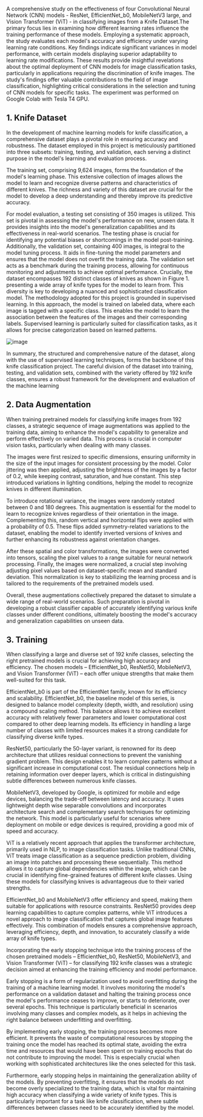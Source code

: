  A comprehensive study on the effectiveness of four Convolutional Neural Network (CNN) models - ResNet, EfficientNet_b0, MobileNetV3 large, and 
Vision Transformer (ViT) - in classifying images from a Knife Dataset.The primary focus lies in examining how different learning rates influence the training performance 
of these models. Employing a systematic approach, the study evaluates each model's accuracy and efficiency under varying learning rate conditions. Key findings 
indicate significant variances in model performance, with certain models displaying superior adaptability to learning rate modifications. These results provide insightful 
revelations about the optimal deployment of CNN models for image classification tasks, particularly in applications requiring the discrimination of knife images. The study's 
findings offer valuable contributions to the field of image classification, highlighting critical considerations in the selection and tuning of CNN models for specific tasks. The experiment was performed on Google Colab with Tesla T4 GPU. 

## 1. Knife Dataset

In the development of machine learning models for knife classification, a comprehensive dataset plays a pivotal role in ensuring accuracy and robustness. The dataset employed in this project is meticulously partitioned into three subsets: training, testing, and validation, each serving a distinct purpose in the model's learning and evaluation process.

The training set, comprising 9,624 images, forms the foundation of the model's learning phase. This extensive collection of images allows the model to learn and recognize diverse patterns and characteristics of different knives. The richness and variety of this dataset are crucial for the model to develop a deep understanding and thereby improve its predictive accuracy.

For model evaluation, a testing set consisting of 350 images is utilized. This set is pivotal in assessing the model's performance on new, unseen data. It provides insights into the model's generalization capabilities and its effectiveness in real-world scenarios. The testing phase is crucial for identifying any potential biases or shortcomings in the model post-training. Additionally, the validation set, containing 400 images, is integral to the model tuning process. It aids in fine-tuning the model parameters and ensures that the model does not overfit the training data. The validation set acts as a benchmark during the training process, allowing for continuous monitoring and adjustments to achieve optimal performance. Crucially, the dataset encompasses 192 distinct classes of knives as shown in Figure 1. presenting a wide array of knife types for the model to learn from. This diversity is key to developing a nuanced and sophisticated classification model. The methodology adopted for this project is grounded in supervised learning. In this approach, the model is trained on labeled data, where each image is tagged with a specific class. This enables the model to learn the association between the features of the images and their corresponding labels. Supervised learning is particularly suited for classification tasks, as it allows for precise categorization based on learned patterns.

![image](https://github.com/user-attachments/assets/fcf64f7d-9bd0-4d65-9572-4b6d2f050b99)

In summary, the structured and comprehensive nature of
the dataset, along with the use of supervised learning
techniques, forms the backbone of this knife classification
project. The careful division of the dataset into training,
testing, and validation sets, combined with the variety
offered by 192 knife classes, ensures a robust framework
for the development and evaluation of the machine learning


## 2. Data Augmentation

When training pretrained models for classifying knife images from 192 classes, a strategic sequence of image augmentations was applied to the training data, aiming to enhance the model's capability to generalize and perform effectively on varied data. This process is crucial in computer vision tasks, particularly when dealing with many classes.

The images were first resized to specific dimensions, ensuring uniformity in the size of the input images for consistent processing by the model. Color jittering was then applied, adjusting the brightness of the images by a factor of 0.2, while keeping contrast, saturation, and hue constant. This step introduced variations in lighting conditions, helping the model to recognize knives in different illumination.

To introduce rotational variance, the images were randomly rotated between 0 and 180 degrees. This augmentation is essential for the model to learn to recognize knives regardless of their orientation in the image. Complementing this, random vertical and horizontal flips were applied with a probability of 0.5. These flips added symmetry-related variations to the dataset, enabling the model to identify inverted versions of knives and further enhancing its robustness against orientation changes.

After these spatial and color transformations, the images were converted into tensors, scaling the pixel values to a range suitable for neural network processing. Finally, the images were normalized, a crucial step involving adjusting pixel values based on dataset-specific mean and standard deviation. This normalization is key to stabilizing the learning process and is tailored to the requirements of the pretrained models used.

Overall, these augmentations collectively prepared the dataset to simulate a wide range of real-world scenarios. Such preparation is pivotal in developing a robust classifier capable of accurately identifying various knife classes under different conditions, ultimately boosting the model's accuracy and generalization capabilities on unseen data.

## 3. Training 

When classifying a large and diverse set of 192 knife 
classes, selecting the right pretrained models is crucial for 
achieving high accuracy and efficiency. The chosen 
models – EfficientNet_b0, ResNet50, MobileNetV3, and 
Vision Transformer (ViT) – each offer unique strengths 
that make them well-suited for this task. 

EfficientNet_b0 is part of the EfficientNet family, 
known for its efficiency and scalability. EfficientNet_b0, 
the baseline model of this series, is designed to balance 
model complexity (depth, width, and resolution) using a 
compound scaling method. This balance allows it to 
achieve excellent accuracy with relatively fewer 
parameters and lower computational cost compared to 
other deep learning models. Its efficiency in handling a 
large number of classes with limited resources makes it a 
strong candidate for classifying diverse knife types. 

ResNet50, particularly the 50-layer variant, is renowned 
for its deep architecture that utilizes residual connections 
to prevent the vanishing gradient problem. This design 
enables it to learn complex patterns without a significant 
increase in computational cost. The residual connections 
help in retaining information over deeper layers, which is 
critical in distinguishing subtle differences between 
numerous knife classes. 

MobileNetV3, developed by Google, is optimized for 
mobile and edge devices, balancing the trade-off between 
latency and accuracy. It uses lightweight depth wise 
separable convolutions and incorporates architecture 
search and complementary search techniques for 
optimizing the network. This model is particularly useful 
for scenarios where deployment on mobile or edge devices 
is required, providing a good mix of speed and accuracy.

ViT is a relatively recent approach that applies the 
transformer architecture, primarily used in NLP, to image 
classification tasks. Unlike traditional CNNs, ViT treats 
image classification as a sequence prediction problem, 
dividing an image into patches and processing these 
sequentially. This method allows it to capture global 
dependencies within the image, which can be crucial in 
identifying fine-grained features of different knife classes. 
Using these models for classifying knives is 
advantageous due to their varied strengths. 

EfficientNet_b0 and MobileNetV3 offer efficiency and 
speed, making them suitable for applications with resource 
constraints. ResNet50 provides deep learning capabilities 
to capture complex patterns, while ViT introduces a novel 
approach to image classification that captures global image 
features effectively. This combination of models ensures a 
comprehensive approach, leveraging efficiency, depth, and 
innovation, to accurately classify a wide array of knife 
types. 

Incorporating the early stopping technique into the 
training process of the chosen pretrained models – 
EfficientNet_b0, ResNet50, MobileNetV3, and Vision 
Transformer (ViT) – for classifying 192 knife classes was 
a strategic decision aimed at enhancing the training 
efficiency and model performance. 

Early stopping is a form of regularization used to avoid 
overfitting during the training of a machine learning model. 
It involves monitoring the model's performance on a 
validation dataset and halting the training process once the 
model's performance ceases to improve, or starts to 
deteriorate, over several epochs. This technique is 
particularly beneficial in scenarios involving many classes 
and complex models, as it helps in achieving the right 
balance between underfitting and overfitting. 

By implementing early stopping, the training process 
becomes more efficient. It prevents the waste of 
computational resources by stopping the training once the 
model has reached its optimal state, avoiding the extra time 
and resources that would have been spent on training 
epochs that do not contribute to improving the model. This 
is especially crucial when working with sophisticated 
architectures like the ones selected for this task. 

Furthermore, early stopping helps in maintaining the 
generalization ability of the models. By preventing 
overfitting, it ensures that the models do not become overly 
specialized to the training data, which is vital for 
maintaining high accuracy when classifying a wide variety 
of knife types. This is particularly important for a task like 
knife classification, where subtle differences between 
classes need to be accurately identified by the model. 
